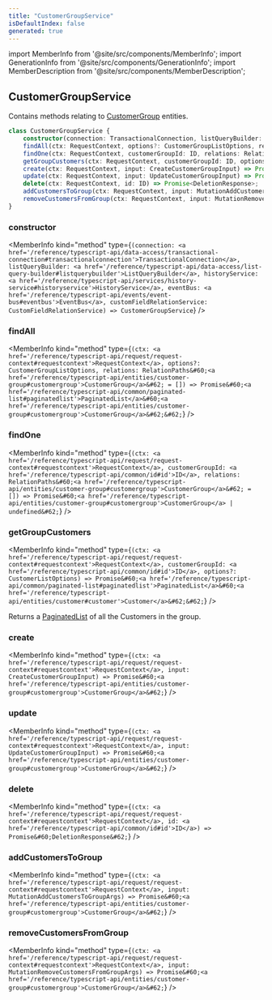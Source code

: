 ```yaml
---
title: "CustomerGroupService"
isDefaultIndex: false
generated: true
---
```

<!-- This file was generated from the Vendure source. Do not modify. Instead, re-run the "docs:build" script -->
import MemberInfo from '@site/src/components/MemberInfo';
import GenerationInfo from '@site/src/components/GenerationInfo';
import MemberDescription from '@site/src/components/MemberDescription';


## CustomerGroupService

<GenerationInfo sourceFile="packages/core/src/service/services/customer-group.service.ts" sourceLine="37" packageName="@vendure/core" />

Contains methods relating to <a href='/reference/typescript-api/entities/customer-group#customergroup'>CustomerGroup</a> entities.

```ts title="Signature"
class CustomerGroupService {
    constructor(connection: TransactionalConnection, listQueryBuilder: ListQueryBuilder, historyService: HistoryService, eventBus: EventBus, customFieldRelationService: CustomFieldRelationService)
    findAll(ctx: RequestContext, options?: CustomerGroupListOptions, relations: RelationPaths<CustomerGroup> = []) => Promise<PaginatedList<CustomerGroup>>;
    findOne(ctx: RequestContext, customerGroupId: ID, relations: RelationPaths<CustomerGroup> = []) => Promise<CustomerGroup | undefined>;
    getGroupCustomers(ctx: RequestContext, customerGroupId: ID, options?: CustomerListOptions) => Promise<PaginatedList<Customer>>;
    create(ctx: RequestContext, input: CreateCustomerGroupInput) => Promise<CustomerGroup>;
    update(ctx: RequestContext, input: UpdateCustomerGroupInput) => Promise<CustomerGroup>;
    delete(ctx: RequestContext, id: ID) => Promise<DeletionResponse>;
    addCustomersToGroup(ctx: RequestContext, input: MutationAddCustomersToGroupArgs) => Promise<CustomerGroup>;
    removeCustomersFromGroup(ctx: RequestContext, input: MutationRemoveCustomersFromGroupArgs) => Promise<CustomerGroup>;
}
```

<div className="members-wrapper">

### constructor

<MemberInfo kind="method" type={`(connection: <a href='/reference/typescript-api/data-access/transactional-connection#transactionalconnection'>TransactionalConnection</a>, listQueryBuilder: <a href='/reference/typescript-api/data-access/list-query-builder#listquerybuilder'>ListQueryBuilder</a>, historyService: <a href='/reference/typescript-api/services/history-service#historyservice'>HistoryService</a>, eventBus: <a href='/reference/typescript-api/events/event-bus#eventbus'>EventBus</a>, customFieldRelationService: CustomFieldRelationService) => CustomerGroupService`}   />


### findAll

<MemberInfo kind="method" type={`(ctx: <a href='/reference/typescript-api/request/request-context#requestcontext'>RequestContext</a>, options?: CustomerGroupListOptions, relations: RelationPaths&#60;<a href='/reference/typescript-api/entities/customer-group#customergroup'>CustomerGroup</a>&#62; = []) => Promise&#60;<a href='/reference/typescript-api/common/paginated-list#paginatedlist'>PaginatedList</a>&#60;<a href='/reference/typescript-api/entities/customer-group#customergroup'>CustomerGroup</a>&#62;&#62;`}   />


### findOne

<MemberInfo kind="method" type={`(ctx: <a href='/reference/typescript-api/request/request-context#requestcontext'>RequestContext</a>, customerGroupId: <a href='/reference/typescript-api/common/id#id'>ID</a>, relations: RelationPaths&#60;<a href='/reference/typescript-api/entities/customer-group#customergroup'>CustomerGroup</a>&#62; = []) => Promise&#60;<a href='/reference/typescript-api/entities/customer-group#customergroup'>CustomerGroup</a> | undefined&#62;`}   />


### getGroupCustomers

<MemberInfo kind="method" type={`(ctx: <a href='/reference/typescript-api/request/request-context#requestcontext'>RequestContext</a>, customerGroupId: <a href='/reference/typescript-api/common/id#id'>ID</a>, options?: CustomerListOptions) => Promise&#60;<a href='/reference/typescript-api/common/paginated-list#paginatedlist'>PaginatedList</a>&#60;<a href='/reference/typescript-api/entities/customer#customer'>Customer</a>&#62;&#62;`}   />

Returns a <a href='/reference/typescript-api/common/paginated-list#paginatedlist'>PaginatedList</a> of all the Customers in the group.
### create

<MemberInfo kind="method" type={`(ctx: <a href='/reference/typescript-api/request/request-context#requestcontext'>RequestContext</a>, input: CreateCustomerGroupInput) => Promise&#60;<a href='/reference/typescript-api/entities/customer-group#customergroup'>CustomerGroup</a>&#62;`}   />


### update

<MemberInfo kind="method" type={`(ctx: <a href='/reference/typescript-api/request/request-context#requestcontext'>RequestContext</a>, input: UpdateCustomerGroupInput) => Promise&#60;<a href='/reference/typescript-api/entities/customer-group#customergroup'>CustomerGroup</a>&#62;`}   />


### delete

<MemberInfo kind="method" type={`(ctx: <a href='/reference/typescript-api/request/request-context#requestcontext'>RequestContext</a>, id: <a href='/reference/typescript-api/common/id#id'>ID</a>) => Promise&#60;DeletionResponse&#62;`}   />


### addCustomersToGroup

<MemberInfo kind="method" type={`(ctx: <a href='/reference/typescript-api/request/request-context#requestcontext'>RequestContext</a>, input: MutationAddCustomersToGroupArgs) => Promise&#60;<a href='/reference/typescript-api/entities/customer-group#customergroup'>CustomerGroup</a>&#62;`}   />


### removeCustomersFromGroup

<MemberInfo kind="method" type={`(ctx: <a href='/reference/typescript-api/request/request-context#requestcontext'>RequestContext</a>, input: MutationRemoveCustomersFromGroupArgs) => Promise&#60;<a href='/reference/typescript-api/entities/customer-group#customergroup'>CustomerGroup</a>&#62;`}   />




</div>
